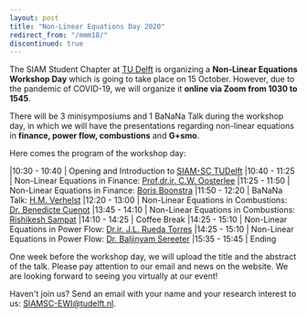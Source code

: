 ```yaml
---
layout: post
title: "Non-Linear Equations Day 2020"
redirect_from: "/mmm18/"
discontinued: true
---
```


The SIAM Student Chapter at [TU Delft] is organizing a **Non-Linear Equations Workshop Day** which is going to take place on 15 October. However, due to the pandemic of COVID-19, we will organize it **online via Zoom from 1030 to 1545**.


There will be 3 minisymposiums and 1 BaNaNa Talk during the workshop day, in which we will have the presentations regarding non-linear equations in **finance, power flow, combustions** and **G+smo**. 

Here comes the program of the workshop day:

|10:30 - 10:40 | Opening and Introduction to [SIAM-SC TUDelft]
|10:40 - 11:25 | Non-Linear Equations in Finance: [Prof.dr.ir. C.W. Oosterlee]
|11:25 - 11:50 | Non-Linear Equations in Finance: [Boris Boonstra]
|11:50 - 12:20 | BaNaNa Talk: [H.M. Verhelst]
|12:20 - 13:00 | Non-Linear Equations in Combustions: [Dr. Benedicte Cuenot]
|13:45 - 14:10 | Non-Linear Equations in Combustions: [Rishikesh Sampat]
|14:10 - 14:25 | Coffee Break
|14:25 - 15:10 | Non-Linear Equations in Power Flow: [Dr.ir. J.L. Rueda Torres]
|14:25 - 15:10 | Non-Linear Equations in Power Flow: [Dr. Baljinyam Sereeter]
|15:35 - 15:45 | Ending 

One week before the workshop day, we will upload the title and the abstract of the talk. Please pay attention to our email and news on the website. We are looking forward to seeing you virtually at our event!


Haven't join us? Send an email with your name and your research interest to us: SIAMSC-EWI@tudelft.nl.


[SIAM-SC TUDelft]: mailto:SIAMSC-EWI@tudelft.nl

[Prof.dr.ir. C.W. Oosterlee]: https://www.tudelft.nl/ewi/over-de-faculteit/afdelingen/applied-mathematics/numerical-analysis/people/cw-oosterlee/
[Boris Boonstra]: https://nl.linkedin.com/in/boris-boonstra-4b2901146?challengeId=AQHXZD4yjB0yLwAAAXSW-Qw7fx1IaBcLc4JGVp8wqzY7HIBg8PC1XcB6TBMPX11eGDWOAD476kgapfOi0qSDln5FDqiApOCjmA&submissionId=15ee3d9b-a944-3516-4e9b-94fbb20e752c
[H.M. Verhelst]: https://www.tudelft.nl/staff/h.m.verhelst/?no_cache=1&cHash=010e31a1c84cbf720ae7005f6faff9d4
[Dr. Benedicte Cuenot]: http://www.cerfacs.fr/~cuenot/
[Rishikesh Sampat]:https://nl.linkedin.com/in/rishikesh-sampat-a8b56462/de
[Dr.ir. J.L. Rueda Torres]: https://www.tudelft.nl/staff/j.l.ruedatorres/
[Dr. Baljinyam Sereeter]: https://nl.linkedin.com/in/baljinnyams

[TU Delft]: http://tudelft.nl/
